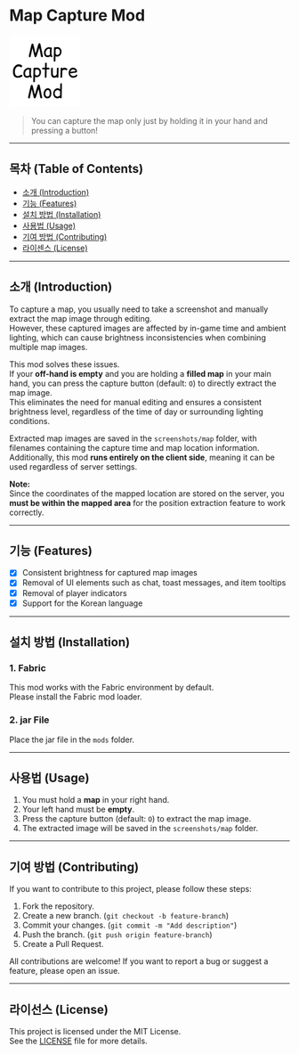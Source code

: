 # Map Capture Mod

![배너 이미지 또는 로고](src/main/resources/assets/map-capture-mod/icon.png)

> You can capture the map only just by holding it in your hand and pressing a button!

---

## 목차 (Table of Contents)
- [소개 (Introduction)](#소개-introduction)
- [기능 (Features)](#기능-features)
- [설치 방법 (Installation)](#설치-방법-installation)
- [사용법 (Usage)](#사용법-usage)
- [기여 방법 (Contributing)](#기여-방법-contributing)
- [라이센스 (License)](#라이센스-license)

---

## 소개 (Introduction)
To capture a map, you usually need to take a screenshot and manually extract the map image through editing.  
However, these captured images are affected by in-game time and ambient lighting, which can cause brightness inconsistencies when combining multiple map images.

This mod solves these issues.  
If your **off-hand is empty** and you are holding a **filled map** in your main hand, you can press the capture button (default: `O`) to directly extract the map image.  
This eliminates the need for manual editing and ensures a consistent brightness level, regardless of the time of day or surrounding lighting conditions.

Extracted map images are saved in the `screenshots/map` folder, with filenames containing the capture time and map location information.  
Additionally, this mod **runs entirely on the client side**, meaning it can be used regardless of server settings.

**Note:**  
Since the coordinates of the mapped location are stored on the server, you **must be within the mapped area** for the position extraction feature to work correctly.

---  

## 기능 (Features)
- [x] Consistent brightness for captured map images
- [x] Removal of UI elements such as chat, toast messages, and item tooltips
- [x] Removal of player indicators
- [x] Support for the Korean language

---

## 설치 방법 (Installation)

### 1. Fabric
This mod works with the Fabric environment by default.  
Please install the Fabric mod loader.

### 2. jar File
Place the jar file in the `mods` folder.

---

## 사용법 (Usage)

1. You must hold a **map** in your right hand.
2. Your left hand must be **empty**.
3. Press the capture button (default: `O`) to extract the map image.
4. The extracted image will be saved in the `screenshots/map` folder.

---

## 기여 방법 (Contributing)

If you want to contribute to this project, please follow these steps:

1. Fork the repository.
2. Create a new branch. (`git checkout -b feature-branch`)
3. Commit your changes. (`git commit -m "Add description"`)
4. Push the branch. (`git push origin feature-branch`)
5. Create a Pull Request.

All contributions are welcome! If you want to report a bug or suggest a feature, please open an issue.

---

## 라이선스 (License)

This project is licensed under the MIT License.  
See the [LICENSE](./LICENSE) file for more details.